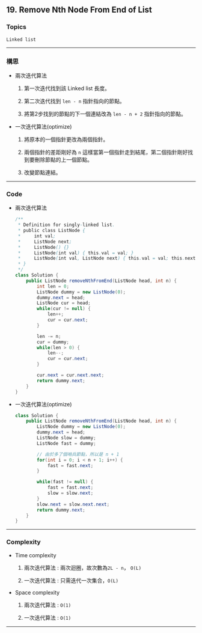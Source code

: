 ## 19. Remove Nth Node From End of List

### Topics

`Linked list`

---

### 構思

- 兩次迭代算法
  
  1. 第一次迭代找到該 Linked list 長度。
  
  2. 第二次迭代找到 `len - n` 指針指向的節點。
  
  3. 將第2步找到的節點的下一個連結改為 `len - n + 2` 指針指向的節點。

- 一次迭代算法(optimize)
  
  1. 將原本的一個指針更改為兩個指針。
  
  2. 兩個指針的差距剛好為 `n` 這樣當第一個指針走到結尾，第二個指針剛好找到要刪除節點的上一個節點。
  
  3. 改變節點連結。

---

### Code

- 兩次迭代算法
  
  ```java
  /**
   * Definition for singly-linked list.
   * public class ListNode {
   *     int val;
   *     ListNode next;
   *     ListNode() {}
   *     ListNode(int val) { this.val = val; }
   *     ListNode(int val, ListNode next) { this.val = val; this.next = next; }
   * }
   */
  class Solution {
      public ListNode removeNthFromEnd(ListNode head, int n) {
          int len = 0;
          ListNode dummy = new ListNode(0);
          dummy.next = head;
          ListNode cur = head;
          while(cur != null) {
              len++;
              cur = cur.next;
          }
  
          len -= n;
          cur = dummy;
          while(len > 0) {
              len--;
              cur = cur.next;
          }
  
          cur.next = cur.next.next;
          return dummy.next;
      }
  }
  ```

- 一次迭代算法(optimize)
  
  ```java
  class Solution {
      public ListNode removeNthFromEnd(ListNode head, int n) {
          ListNode dummy = new ListNode(0);
          dummy.next = head;
          ListNode slow = dummy;
          ListNode fast = dummy;
  
          // 由於多了個哨兵節點，所以是 n + 1
          for(int i = 0; i < n + 1; i++) {
              fast = fast.next;
          }
  
          while(fast != null) {
              fast = fast.next;
              slow = slow.next;
          }
          slow.next = slow.next.next;
          return dummy.next;
      }
  }
  ```

---

### Complexity

- Time complexity
  
  1. 兩次迭代算法 : 兩次迴圈，故次數為`2L - n`， `O(L)`
  
  2. 一次迭代算法 : 只需迭代一次集合，`O(L)`

- Space complexity
  
  1. 兩次迭代算法 : `O(1)`
  
  2. 一次迭代算法 : `O(1)`

---
